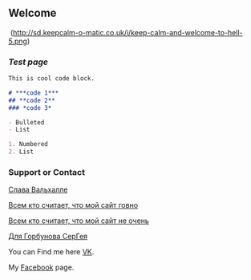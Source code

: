 ## **Welcome**

<img> (http://sd.keepcalm-o-matic.co.uk/i/keep-calm-and-welcome-to-hell-5.png)

### *Test page*

```markdown
This is cool code block.

# ***code 1***
## **code 2**
### *code 3*

- Bulleted
- List

1. Numbered
2. List
```
### Support or Contact

[Слава Вальхалле](https://vk.com/photo185185758_456239101)

[Всем кто считает, что мой сайт говно](http://vsekidki.ru/uploads/posts/2016-02/1454889093_009486127f6829429f61d8c93d182188.jpg)

[Всем кто считает, что мой сайт не очень](https://avatanplus.com/files/resources/mid/579a247650cab156321e6e3b.png)

[Для Горбунова СерГея](http://cs6.pikabu.ru/images/big_size_comm/2014-11_4/14161454957379.jpeg)


You can Find me here [VK](https://vk.com/kabykenov_dias).

My [Facebook](https://www.facebook.com/kabykenov.dias) page.

